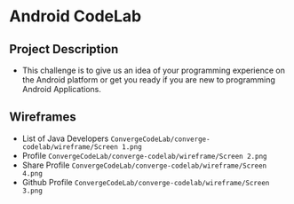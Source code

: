 # Android CodeLab

## Project Description

- This challenge is to give us an idea of your programming experience on the Android platform or get you ready if you are new to programming Android Applications. 

## Wireframes
- List of Java Developers
`ConvergeCodeLab/converge-codelab/wireframe/Screen 1.png`
- Profile
`ConvergeCodeLab/converge-codelab/wireframe/Screen 2.png`
- Share Profile
`ConvergeCodeLab/converge-codelab/wireframe/Screen 4.png`
- Github Profile
`ConvergeCodeLab/converge-codelab/wireframe/Screen 3.png`
